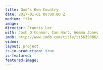 ```yaml
---
title: God’s Own Country
date: 2017-01-01 00:00:00 Z
medium: film
image: 
director: Francis Lee
with: Josh O’Connor, Ian Hart, Gemma Jones
imdb: http://www.imdb.com/title/tt5635086/
video: 
layout: project
is-in-production: true
is-featured: 
featured-image: 
---
```


